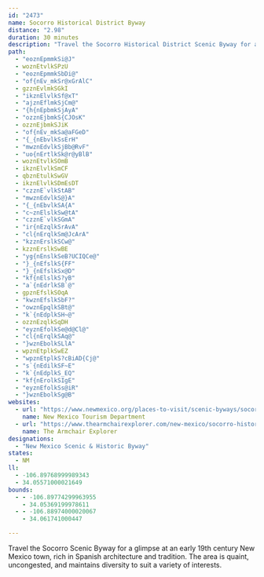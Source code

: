 ```yaml
---
id: "2473"
name: Socorro Historical District Byway
distance: "2.98"
duration: 30 minutes
description: "Travel the Socorro Historical District Scenic Byway for a glimpse at an early 19th century New Mexico town, rich in Spanish architecture and tradition. The area is quaint, uncongested, and maintains diversity to suit a variety of interests."
path:
  - "eoznEpmmkSi@J"
  - woznEtvlkSPzU
  - "eoznEpmmkSbDi@"
  - "of{nEv_mkSr@xGrAlC"
  - gzznEvlmkSGkI
  - "ikznElvlkSf@xT"
  - "ajznEflmkSjCm@"
  - "{h{nEpbmkSjAyA"
  - "ozznEjbmkS{CJOsK"
  - ozznEjbmkSJiK
  - "of{nEv_mkSa@aFGeD"
  - "{_{nEbvlkSsErH"
  - "mwznEdvlkSjBb@RvF"
  - "uo{nErtlkSk@r@yBlB"
  - woznEtvlkSOmB
  - ikznElvlkSmCF
  - qbznEtulkSwGV
  - ikznElvlkSDmEsDT
  - "czznE`vlkStAB"
  - "mwznEdvlkS@}A"
  - "{_{nEbvlkSA{A"
  - "c~znElslkSw@tA"
  - "czznE`vlkSGmA"
  - "ir{nEzqlkSrAvA"
  - "cl{nErqlkSm@JcArA"
  - "kzznErslkSCw@"
  - kzznErslkSwBE
  - "yg{nEnslkSeB?UCIQCe@"
  - "}_{nEfslkS{FF"
  - "}_{nEfslkSx@D"
  - "kf{nElslkS?yB"
  - "a`{nEdrlkSB`@"
  - gpznEfslkSOqA
  - "kwznEfslkSbF?"
  - "owznEpqlkSBt@"
  - "k`{nEdplkSH~@"
  - ozznEzqlkSqDH
  - "eyznEfolkSe@d@Cl@"
  - "cl{nErqlkSAq@"
  - "}wznEbolkSLlA"
  - wpznEtplkSwEZ
  - "wpznEtplkS?cBiAD{Cj@"
  - "s`{nEdilkSF~E"
  - "k`{nEdplkS_EQ"
  - "kf{nErolkSIgE"
  - "eyznEfolkSs@iR"
  - "}wznEbolkSg@B"
websites:
  - url: "https://www.newmexico.org/places-to-visit/scenic-byways/socorro-historic-district/"
    name: New Mexico Tourism Department
  - url: "https://www.thearmchairexplorer.com/new-mexico/socorro-historic-byway.php"
    name: The Armchair Explorer
designations:
  - "New Mexico Scenic & Historic Byway"
states:
  - NM
ll:
  - -106.89768999989343
  - 34.05571000021649
bounds:
  - - -106.89774299963955
    - 34.05369199978611
  - - -106.88974000020067
    - 34.061741000447

---
```


Travel the Socorro Scenic Byway for a glimpse at an early 19th century New Mexico town, rich in Spanish architecture and tradition. The area is quaint, uncongested, and maintains diversity to suit a variety of interests.
